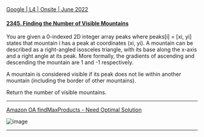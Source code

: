 [Google | L4 | Onsite | June 2022](https://leetcode.com/discuss/interview-question/2255325/Google-or-L4-or-Onsite-or-June-2022)

#### [2345. Finding the Number of Visible Mountains](https://leetcode.cn/problems/finding-the-number-of-visible-mountains/)

You are given a 0-indexed 2D integer array peaks where peaks[i] = [xi, yi] states that mountain i has a peak at coordinates (xi, yi). A mountain can be described as a right-angled isosceles triangle, with its base along the x-axis and a right angle at its peak. More formally, the gradients of ascending and descending the mountain are 1 and -1 respectively.

A mountain is considered visible if its peak does not lie within another mountain (including the border of other mountains).

Return the number of visible mountains.

 ------------

[Amazon OA findMaxProducts - Need Optimal Solution](https://leetcode.com/discuss/interview-question/2361942/Amazon-OA-findMaxProducts-Need-Optimal-Solution)

![image](https://assets.leetcode.com/users/images/82295b54-009c-416e-b5cd-2f1468317f49_1659308499.9657109.png)

---------


<!--stackedit_data:
eyJoaXN0b3J5IjpbNzI1OTIwODIzXX0=
-->